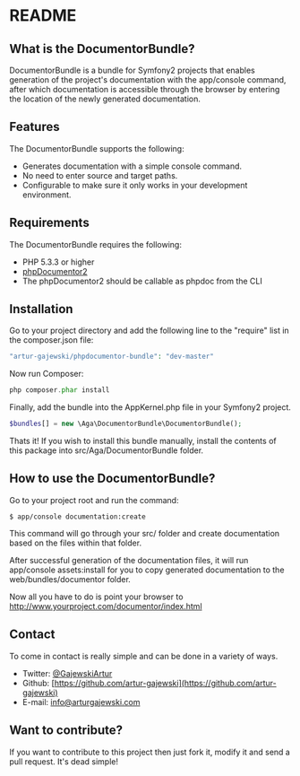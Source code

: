 README
======

What is the DocumentorBundle?
-----------------------------

DocumentorBundle is a bundle for Symfony2 projects that enables generation of the project's documentation with the app/console command, after which documentation is
accessible through the browser by entering the location of the newly generated documentation.


Features
--------

The DocumentorBundle supports the following:

* Generates documentation with a simple console command.
* No need to enter source and target paths.
* Configurable to make sure it only works in your development environment.


Requirements
------------

The DocumentorBundle requires the following:

* PHP 5.3.3 or higher
* [phpDocumentor2](https://github.com/phpDocumentor/phpDocumentor2) 
* The phpDocumentor2 should be callable as phpdoc from the CLI


Installation
------------

Go to your project directory and add the following line to the "require" list in the composer.json file:

```php
"artur-gajewski/phpdocumentor-bundle": "dev-master"
```

Now run Composer:

```php
php composer.phar install
```

Finally, add the bundle into the AppKernel.php file in your Symfony2 project.

```php
$bundles[] = new \Aga\DocumentorBundle\DocumentorBundle();
```

Thats it! If you wish to install this bundle manually, install the contents of this package into src/Aga/DocumentorBundle folder.


How to use the DocumentorBundle?
--------------------------------

Go to your project root and run the command:

    $ app/console documentation:create

This command will go through your src/ folder and create documentation based on the files within that folder.

After successful generation of the documentation files, it will run app/console assets:install for you to copy generated documentation to the web/bundles/documentor folder.

Now all you have to do is point your browser to http://www.yourproject.com/documentor/index.html


Contact
-------

To come in contact is really simple and can be done in a variety of ways.

* Twitter: [@GajewskiArtur](http://twitter.com/GajewskiArtur)
* Github: [https://github.com/artur-gajewski](https://github.com/artur-gajewski)
* E-mail:  [info@arturgajewski.com](mailto:info@arturgajewski.com)


Want to contribute?
-------------------

If you want to contribute to this project then just fork it, modify it and send a pull request. It's dead simple!
